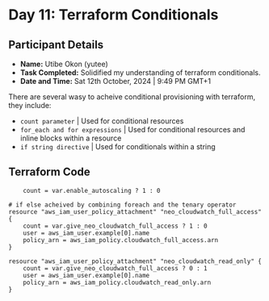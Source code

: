 # Day 11: Terraform Conditionals

## Participant Details

- **Name:** Utibe Okon (yutee)
- **Task Completed:** Solidified my understanding of terraform conditionals.
- **Date and Time:** Sat 12th October, 2024 | 9:49 PM GMT+1

There are several wasy to acheive conditional provisioning with terraform, they include:
- `count parameter` | Used for conditional resources
- `for_each and for expressions` | Used for conditional resources and inline blocks within a resource
- `if string directive` | Used for conditionals within a string

## Terraform Code 
```hcl
    count = var.enable_autoscaling ? 1 : 0

# if else acheived by combining foreach and the tenary operator
resource "aws_iam_user_policy_attachment" "neo_cloudwatch_full_access" {
    count = var.give_neo_cloudwatch_full_access ? 1 : 0
    user = aws_iam_user.example[0].name
    policy_arn = aws_iam_policy.cloudwatch_full_access.arn
}

resource "aws_iam_user_policy_attachment" "neo_cloudwatch_read_only" {
    count = var.give_neo_cloudwatch_full_access ? 0 : 1
    user = aws_iam_user.example[0].name
    policy_arn = aws_iam_policy.cloudwatch_read_only.arn
}

```